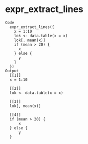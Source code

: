 # expr_extract_lines

    Code
      expr_extract_lines({
        x = 1:10
        lok <- data.table(x = x)
        lok[, mean(x)]
        if (mean > 20) {
          x
        } else {
          y
        }
      })
    Output
      [[1]]
      x = 1:10
      
      [[2]]
      lok <- data.table(x = x)
      
      [[3]]
      lok[, mean(x)]
      
      [[4]]
      if (mean > 20) {
          x
      } else {
          y
      }
      

